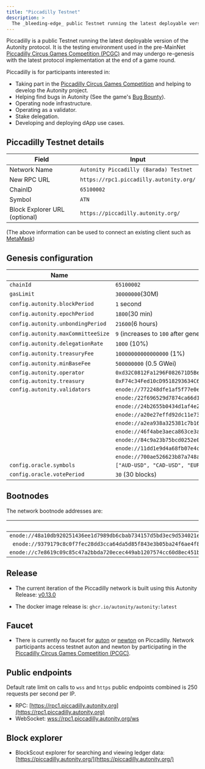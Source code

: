 ```yaml
---
title: "Piccadilly Testnet"
description: >
  The _bleeding-edge_ public Testnet running the latest deployable version of the Autonity protocol
---
```


Piccadilly is a public Testnet running the latest deployable version of the Autonity protocol. It is the testing environment used in the pre-MainNet [Piccadilly Circus Games Competition (PCGC)](https://game.autonity.org) and may undergo re-genesis with the latest protocol implementation at the end of a game round. 

Piccadilly is for participants interested in:

- Taking part in the [Piccadilly Circus Games Competition](https://game.autonity.org) and helping to develop the Autonity project.
- Helping find bugs in Autonity (See the game's [Bug Bounty](https://game.autonity.org/#tasks--points)).
- Operating node infrastructure.
- Operating as a validator.
- Stake delegation.
- Developing and deploying dApp use cases.

## Piccadilly Testnet details

|**Field**|**Input**|
|------|----------|
|Network Name|`Autonity Piccadilly (Barada) Testnet`|
|New RPC URL|`https://rpc1.piccadilly.autonity.org/`|
|ChainID |`65100002`|
|Symbol|`ATN`|
|Block Explorer URL (optional)|`https://piccadilly.autonity.org/`|

(The above information can be used to connect an existing client such as [MetaMask](https://metamask.zendesk.com/hc/en-us/articles/360043227612-How-to-add-a-custom-network-RPC))

## Genesis configuration

| Name                               | Piccadilly                    |
| ---------------------------------- | ----------------------------- |
| `chainId`                          | `65100002`                    |
| `gasLimit`                         | `30000000`(30M)               |
| `config.autonity.blockPeriod`      | `1` second                    |
| `config.autonity.epochPeriod`      | `1800`(30 min)                |
| `config.autonity.unbondingPeriod`  | `21600`(6 hours)              |
| `config.autonity.maxCommitteeSize` | `9` (increases to `100` after genesis, then oscillates in range `34` - `100`) |
| `config.autonity.delegationRate`   | `1000` (10%)                  |
| `config.autonity.treasuryFee`      | `10000000000000000` (1%)      |
| `config.autonity.minBaseFee`       | `500000000` (0.5 GWei)        |
| `config.autonity.operator`         | `0xd32C0812Fa1296F082671D5Be4CbB6bEeedC2397` |
| `config.autonity.treasury`         | `0xF74c34Fed10cD9518293634C6f7C12638a808Ad5` |
| `config.autonity.validators`       | `enode://772248dfe1af5f77e0efc0510e83364bfad55cbd6d3e276f3bd0b4ddec6472aa98645655fd80bbf049ba3da18d219ab30a68fcb98da8e06dd42863dd0356cc95@35.242.168.170:30303` |
|  | `enode:/22f696529d7874ca66d177c2c272600c3d1f2f7111d02140c462a8cbc789f5f8968c2ce57a5aac1373ef17bf3fc67d155b54691d1413516459824067e13750a4@34.92.27.46:30303` |
|  | `enode://24b2655b0434d1af4e2329cababf38963cab8a154e0b8c9748e75c85d10d7dab5032af7a41f3ec06dd1a7d3d306f1edee5dc46dad7a2858b80ebb56e5fa24925@34.233.111.193:30303` |
|  | `enode://a20e27effd92dc11e7340e96a6f2908124ea363e6b68af34cad2a46a9ffdc6f5d4f516acec7f98949cc25955269f7842dc513444902c21239155de7e70b86a87@65.109.160.27:30303` |
|  | `enode://a2ea938a325381c7b163e7a3ca1a63fcfd927a81cadcf86551ad29f2f3ed05ef06f0b3a5d10ca932d0b85b3cf9a7c7956bf5398a2c9322f941817c92f9f62105@37.252.184.235:30303` |
|  | `enode://46f4abe3aeca863ce3a1b4a2b2fce3112476ca75a20039ef4bad78e1a2171ae36404d74b08a0c5a8720e2548d296d37e0b92062c096801b3f6d2d86e4e9da2f2@46.4.32.57:30303` |
|  | `enode://84c9a23b75bcd0252e0b361f6962a9f360d38f4fe5206cfb2d907074de877edbb1b810fd9cecf2fa64aa6ec4f7816a7f238650d489eaa82d68e8660769c6763d@51.91.220.174:30303` |
|  | `enode://11dd1e9d4a68fb07e4cbd60d225c6ffea45852ac3d4e17df3a086a7d27ee05698922e7474db4dbcef14a11e3dd44bf66a52160610bd43a890fdc1bc8a2f51393@65.109.69.239:30303` |
|  | `enode://700ae526623b87a748acf278cee299d970ccde4e4d6e7aa7685f4a550500b6e53b84892e37c2c10516673f45253fcb824d8e1836ee91a92a16b66b85b8000642@93.115.25.90:30303` |
| `config.oracle.symbols`       | `["AUD-USD", "CAD-USD", "EUR-USD", "GBP-USD", "JPY-USD", "SEK-USD", "ATN-USD", "NTN-USD", "ATN-NTN"]`        |
| `config.oracle.votePeriod`       | `30` (30 blocks)       |


## Bootnodes

The network bootnode addresses are:

| enode |
| :--:  |
| `enode://48a10db920251436ee1d7989db6cbab734157d5bd3ec9d534021e4903fdab51407ba4fd936bd6af1d188e3f464374c437accefa40f0312eac9bc9ae6fc0a2782@34.105.239.129:30303` |
| `enode://9379179c8c0f7fec28dd3cca64da5d85f843e3b05ba24f6ae4f8d1bb688b4581f92c10e84e166328499987cf2da18668446dd7353724cf691ad2a931a0cbd88d@34.93.237.13:30303` |
| `enode://c7e8619c09c85c47a2bbda720ecec449ab1207574cc60d8ec451b109b407d7542cabc2683eedcf326009532e3aea2b748256bac1d50bf877c73eea4d633e8913@54.241.251.216:30303` |

## Release

- The current iteration of the Piccadilly network is built using this Autonity Release: [v0.13.0](https://github.com/autonity/autonity/releases/tag/v0.13.0)

- The docker image release is: `ghcr.io/autonity/autonity:latest`

## Faucet

- There is currently no faucet for [auton](/concepts/protocol-assets/auton) or [newton](/concepts/protocol-assets/newton) on Piccadilly. Network participants access testnet auton and newton by participating in the [Piccadilly Circus Games Competition (PCGC)](https://game.autonity.org).

## Public endpoints

Default rate limit on calls to `wss` and `https` public endpoints combined  is 250 requests per second per IP.

- RPC: [https://rpc1.piccadilly.autonity.org](https://rpc1.piccadilly.autonity.org)
- WebSocket: [wss://rpc1.piccadilly.autonity.org/ws](wss://rpc1.piccadilly.autonity.org/ws)

## Block explorer

- BlockScout explorer for searching and viewing ledger data: [https://piccadilly.autonity.org/](https://piccadilly.autonity.org/)
